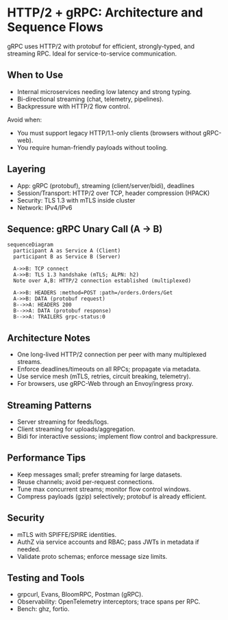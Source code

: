 # HTTP/2 + gRPC: Architecture and Sequence Flows

gRPC uses HTTP/2 with protobuf for efficient, strongly-typed, and streaming RPC. Ideal for service-to-service communication.

## When to Use
- Internal microservices needing low latency and strong typing.
- Bi-directional streaming (chat, telemetry, pipelines).
- Backpressure with HTTP/2 flow control.

Avoid when:
- You must support legacy HTTP/1.1-only clients (browsers without gRPC-web).
- You require human-friendly payloads without tooling.

## Layering
- App: gRPC (protobuf), streaming (client/server/bidi), deadlines
- Session/Transport: HTTP/2 over TCP, header compression (HPACK)
- Security: TLS 1.3 with mTLS inside cluster
- Network: IPv4/IPv6

## Sequence: gRPC Unary Call (A → B)
```mermaid
sequenceDiagram
  participant A as Service A (Client)
  participant B as Service B (Server)

  A->>B: TCP connect
  A->>B: TLS 1.3 handshake (mTLS; ALPN: h2)
  Note over A,B: HTTP/2 connection established (multiplexed)

  A->>B: HEADERS :method=POST :path=/orders.Orders/Get
  A->>B: DATA (protobuf request)
  B-->>A: HEADERS 200
  B-->>A: DATA (protobuf response)
  B-->>A: TRAILERS grpc-status:0
```

## Architecture Notes
- One long-lived HTTP/2 connection per peer with many multiplexed streams.
- Enforce deadlines/timeouts on all RPCs; propagate via metadata.
- Use service mesh (mTLS, retries, circuit breaking, telemetry).
- For browsers, use gRPC-Web through an Envoy/ingress proxy.

## Streaming Patterns
- Server streaming for feeds/logs.
- Client streaming for uploads/aggregation.
- Bidi for interactive sessions; implement flow control and backpressure.

## Performance Tips
- Keep messages small; prefer streaming for large datasets.
- Reuse channels; avoid per-request connections.
- Tune max concurrent streams; monitor flow control windows.
- Compress payloads (gzip) selectively; protobuf is already efficient.

## Security
- mTLS with SPIFFE/SPIRE identities.
- AuthZ via service accounts and RBAC; pass JWTs in metadata if needed.
- Validate proto schemas; enforce message size limits.

## Testing and Tools
- grpcurl, Evans, BloomRPC, Postman (gRPC).
- Observability: OpenTelemetry interceptors; trace spans per RPC.
- Bench: ghz, fortio.